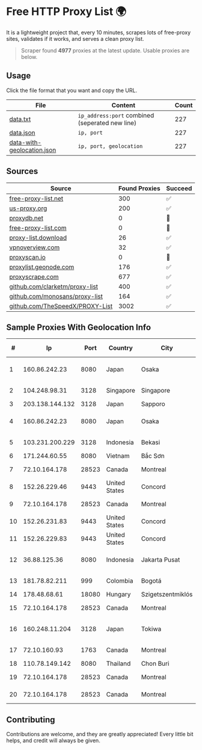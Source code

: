
# Free HTTP Proxy List 🌍

It is a lightweight project that, every 10 minutes, scrapes lots of free-proxy sites, validates if it works, and serves a clean proxy list.


> Scraper found **4977** proxies at the latest update. Usable proxies are below.

## Usage

Click the file format that you want and copy the URL.


|File|Content|Count|
|----|-------|-----|
|[data.txt](https://raw.githubusercontent.com/themiralay/Proxy-List-World/master/data.txt)|`ip_address:port` combined (seperated new line)|227|
|[data.json](https://raw.githubusercontent.com/themiralay/Proxy-List-World/master/data.json)|`ip, port`|227|
|[data-with-geolocation.json](https://raw.githubusercontent.com/themiralay/Proxy-List-World/master/data-with-geolocation.json)|`ip, port, geolocation`|227|

## Sources

|Source|Found Proxies|Succeed|
|------|-------------|-------|
|[free-proxy-list.net](https://free-proxy-list.net)|300|✅|
|[us-proxy.org](https://www.us-proxy.org)|200|✅|
|[proxydb.net](http://proxydb.net)|0|🚫|
|[free-proxy-list.com](https://free-proxy-list.com/?page=&port=&type%5B%5D=http&type%5B%5D=https&up_time=0&search=Search)|0|🚫|
|[proxy-list.download](https://www.proxy-list.download/HTTP)|26|✅|
|[vpnoverview.com](https://vpnoverview.com/privacy/anonymous-browsing/free-proxy-servers)|32|✅|
|[proxyscan.io](https://www.proxyscan.io)|0|🚫|
|[proxylist.geonode.com](https://proxylist.geonode.com/api/proxy-list?limit=300&page=1&sort_by=lastChecked&sort_type=desc&protocols=http,https)|176|✅|
|[proxyscrape.com](https://api.proxyscrape.com/v2/?request=displayproxies&protocol=http&timeout=10000&country=all&ssl=all&anonymity=all)|677|✅|
|[github.com/clarketm/proxy-list](https://raw.githubusercontent.com/clarketm/proxy-list/master/proxy-list-raw.txt)|400|✅|
|[github.com/monosans/proxy-list](https://raw.githubusercontent.com/monosans/proxy-list/main/proxies/http.txt)|164|✅|
|[github.com/TheSpeedX/PROXY-List](https://raw.githubusercontent.com/TheSpeedX/PROXY-List/master/http.txt)|3002|✅|


## Sample Proxies With Geolocation Info

|#|Ip|Port|Country|City|Internet Service Provider|
|-|--|----|-------|----|-------------------------|
|1|160.86.242.23|8080|Japan|Osaka|Sony Network Communications Inc|
|2|104.248.98.31|3128|Singapore|Singapore|DigitalOcean, LLC|
|3|203.138.144.132|3128|Japan|Sapporo|SIMPLEIA|
|4|160.86.242.23|8080|Japan|Osaka|Sony Network Communications Inc|
|5|103.231.200.229|3128|Indonesia|Bekasi|PT. Berdikari Prima Mandiri|
|6|171.244.60.55|8080|Vietnam|Bắc Sơn|VIETEL|
|7|72.10.164.178|28523|Canada|Montreal|GloboTech Communications|
|8|152.26.229.46|9443|United States|Concord|MCNC|
|9|72.10.164.178|28523|Canada|Montreal|GloboTech Communications|
|10|152.26.231.83|9443|United States|Concord|MCNC|
|11|152.26.229.83|9443|United States|Concord|MCNC|
|12|36.88.125.36|8080|Indonesia|Jakarta Pusat|PT. Telekomunikasi Indonesia|
|13|181.78.82.211|999|Colombia|Bogotá|IFX Networks Argentina S.R.L|
|14|178.48.68.61|18080|Hungary|Szigetszentmiklós|UPC|
|15|72.10.164.178|28523|Canada|Montreal|GloboTech Communications|
|16|160.248.11.204|3128|Japan|Tokiwa|NTT PC Communications, Inc.|
|17|72.10.160.93|1763|Canada|Montreal|GloboTech Communications|
|18|110.78.149.142|8080|Thailand|Chon Buri|CAT-BB|
|19|72.10.164.178|28523|Canada|Montreal|GloboTech Communications|
|20|72.10.164.178|28523|Canada|Montreal|GloboTech Communications|



## Contributing

Contributions are welcome, and they are greatly appreciated! Every
little bit helps, and credit will always be given.


